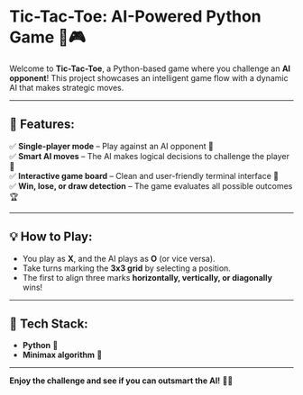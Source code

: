 # Tic-Tac-Toe: AI-Powered Python Game 🤖🎮  

Welcome to **Tic-Tac-Toe**, a Python-based game where you challenge an **AI opponent**! This project showcases an intelligent game flow with a dynamic AI that makes strategic moves.  

---

## 🔹 Features:  

✅ **Single-player mode** – Play against an AI opponent 🤖  
✅ **Smart AI moves** – The AI makes logical decisions to challenge the player 🎯  
✅ **Interactive game board** – Clean and user-friendly terminal interface 🏁  
✅ **Win, lose, or draw detection** – The game evaluates all possible outcomes 🏆  

---

## 💡 How to Play:  

- You play as **X**, and the AI plays as **O** (or vice versa).  
- Take turns marking the **3x3 grid** by selecting a position.  
- The first to align three marks **horizontally, vertically, or diagonally** wins!  

---

## 📌 Tech Stack:  

- **Python** 🐍  
- **Minimax algorithm** 🧠  

---

**Enjoy the challenge and see if you can outsmart the AI!** 🏅🎉
